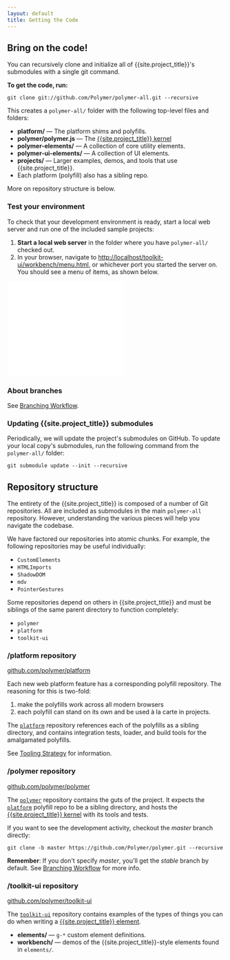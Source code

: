 ```yaml
---
layout: default
title: Getting the Code
---
```


## Bring on the code!

You can recursively clone and initialize all of {{site.project_title}}'s submodules with a single git command.

**To get the code, run:**

    git clone git://github.com/Polymer/polymer-all.git --recursive

This creates a `polymer-all/` folder with the following top-level files and folders:

- **platform/** — The platform shims and polyfills.
- **polymer/polymer.js** — The [{{site.project_title}} kernel](polymer.html)
- **polymer-elements/** — A collection of core utility elements.
- **polymer-ui-elements/** — A collection of UI elements.
- **projects/** — Larger examples, demos, and tools that use {{site.project_title}}.
- Each platform (polyfill) also has a sibling repo.

More on repository structure is below.

### Test your environment

To check that your development environment is ready, start a local web
server and run one of the included sample projects:

1. **Start a local web server** in the folder where you have `polymer-all/` checked out.
2. In your browser, navigate to
    [http://localhost/toolkit-ui/workbench/menu.html](http://localhost/toolkit-ui/workbench/menu.html), or whichever port you started the server on. You should see a menu of items, as shown below.

<iframe src="/polymer-all/toolkit-ui/workbench/menu.html" style="width:270px;height:220px;border:none;"></iframe>

### About branches

See [Branching Workflow](branching-strategy.html).

### Updating {{site.project_title}} submodules

Periodically, we will update the project's submodules on GitHub. To
update your local copy's submodules, run the following command
from the `polymer-all/` folder:

    git submodule update --init --recursive

## Repository structure

The entirety of the {{site.project_title}} is composed of a number of Git
repositories. All are included as submodules in the main `polymer-all` repository.
However, understanding the various pieces will help you navigate the codebase.

We have factored our repositories into atomic chunks. For example, the following repositories may be useful individually:

* `CustomElements`
* `HTMLImports`
* `ShadowDOM`
* `mdv`
* `PointerGestures`

Some repositories depend on others in {{site.project_title}} and must be siblings of the same parent directory to function completely:

* `polymer`
* `platform`
* `toolkit-ui`

### /platform repository

[github.com/polymer/platform](https://github.com/polymer/platform)

Each new web platform feature has a corresponding polyfill repository. The
reasoning for this is two-fold:

1. make the polyfills work across all modern browsers
2. each polyfill can stand on its own and be used à la carte in projects.

The [`platform`](https://github.com/polymer/platform) repository references each of the polyfills as a sibling directory, and contains integration tests, loader, and build tools for the amalgamated polyfills.

See [Tooling Strategy](tooling-strategy.html) for information.

### /polymer repository

[github.com/polymer/polymer](https://github.com/polymer/polymer)

The [`polymer`](https://github.com/polymer/polymer) repository contains the guts
of the project. It expects the [`platform`](https://github.com/polymer/platform)
polyfill repo to be a sibling directory, and hosts the
[{{site.project_title}} kernel](polymer.html) with its tools and tests.

If you want to see the development activity, checkout the _master_ branch directly:

    git clone -b master https://github.com/Polymer/polymer.git --recursive

<p class="alert">
<b>Remember</b>: If you don't specify <em>master</em>, you'll get the <em>stable</em> branch by default.
See <a href="/branching-strategy.html">Branching Workflow</a> for more info.
</p>

### /toolkit-ui repository

[github.com/polymer/toolkit-ui](https://github.com/polymer/toolkit-ui)

The [`toolkit-ui`](https://github.com/polymer/toolkit-ui) repository contains examples of
the types of things you can do when writing a [{{site.project_title}} element](/polymer.html).

- **elements/** — `g-*` custom element definitions.
- **workbench/** — demos of the {{site.project_title}}-style elements found in `elements/`.

